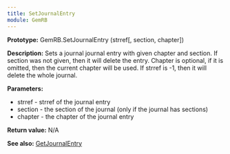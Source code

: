 ```yaml
---
title: SetJournalEntry
module: GemRB
---
```


**Prototype:** GemRB.SetJournalEntry (strref[, section, chapter])

**Description:** Sets a journal journal entry with given chapter and section. 
If section was not given, then it will delete the entry. Chapter is 
optional, if it is omitted, then the current chapter will be used. If 
strref is -1, then it will delete the whole journal.

**Parameters:**
  * strref - strref of the journal entry
  * section - the section of the journal (only if the journal has sections)
  * chapter - the chapter of the journal entry

**Return value:** N/A

**See also:** [GetJournalEntry](GetJournalEntry.md)

